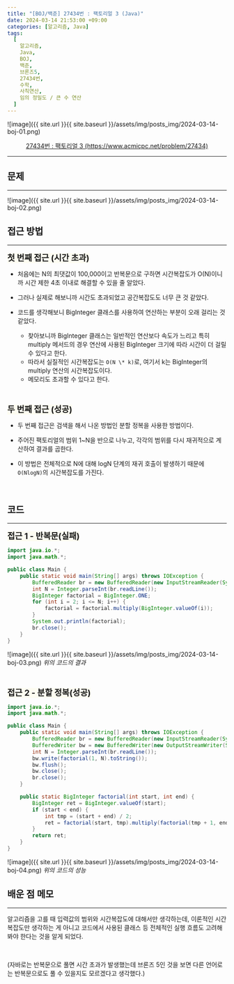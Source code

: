 ```yaml
---
title: "[BOJ/백준] 27434번 : 팩토리얼 3 (Java)"
date: 2024-03-14 21:53:00 +09:00
categories: [알고리즘, Java]
tags:
  [
    알고리즘,
    Java,
    BOJ,
    백준,
    브론즈5,
    27434번,
    수학,
    사칙연산,
    임의 정밀도 / 큰 수 연산
  ]
---
```


![image]({{ site.url }}{{ site.baseurl }}/assets/img/posts_img/2024-03-14-boj-01.png)

<center><a href="https://www.acmicpc.net/problem/27434">27434번 : 팩토리얼 3 (https://www.acmicpc.net/problem/27434)</a></center>

---

## **문제**

---

![image]({{ site.url }}{{ site.baseurl }}/assets/img/posts_img/2024-03-14-boj-02.png)

## **접근 방법**

---

<span style = 'font-size : 1.18rem; background-color : rgb(255, 245, 177,0.15)'> **첫 번째 접근 (시간 초과)**</span>

- 처음에는 N의 최댓값이 100,000이고 반복문으로 구하면 시간복잡도가 O(N)이니까 시간 제한 4초 이내로 해결할 수 있을 줄 알았다.

- 그러나 실제로 해보니까 시간도 초과되었고 공간복잡도도 너무 큰 것 같았다.

- 코드를 생각해보니 BigInteger 클래스를 사용하여 연산하는 부분이 오래 걸리는 것 같았다.

  - 찾아보니까 BigInteger 클래스는 일반적인 연산보다 속도가 느리고 특히 multiply 메서드의 경우 연산에 사용된 BigInteger 크기에 따라 시간이 더 걸릴 수 있다고 한다.
  - 따라서 실질적인 시간복잡도는 `O(N \* k)`로, 여기서 k는 BigInteger의 multiply 연산의 시간복잡도이다.
  - 메모리도 초과할 수 있다고 한다.

<br/>

<span style = 'font-size : 1.18rem; background-color : rgb(255, 245, 177,0.15)'> **두 번째 접근 (성공)**</span>

- 두 번째 접근은 검색을 해서 나온 방법인 분할 정복을 사용한 방법이다.

- 주어진 팩토리얼의 범위 1~N을 반으로 나누고, 각각의 범위를 다시 재귀적으로 계산하여 결과를 곱한다.

- 이 방법은 전체적으로 N에 대해 logN 단계의 재귀 호출이 발생하기 때문에 `O(NlogN)`의 시간복잡도를 가진다.

<br/>

## **코드**

---

<span style = 'font-size : 1.18rem; background-color : rgb(255, 245, 177,0.15)'> **접근 1 - 반복문(실패)**</span>

```java
import java.io.*;
import java.math.*;

public class Main {
	public static void main(String[] args) throws IOException {
		BufferedReader br = new BufferedReader(new InputStreamReader(System.in));
		int N = Integer.parseInt(br.readLine());
		BigInteger factorial = BigInteger.ONE;
		for (int i = 2; i <= N; i++) {
			factorial = factorial.multiply(BigInteger.valueOf(i));
		}
		System.out.println(factorial);
		br.close();
	}
}
```

![image]({{ site.url }}{{ site.baseurl }}/assets/img/posts_img/2024-03-14-boj-03.png)
_위의 코드의 결과_

<br/>

<span style = 'font-size : 1.18rem; background-color : rgb(255, 245, 177,0.15)'> **접근 2 - 분할 정복(성공)**</span>

```java
import java.io.*;
import java.math.*;

public class Main {
	public static void main(String[] args) throws IOException {
		BufferedReader br = new BufferedReader(new InputStreamReader(System.in));
		BufferedWriter bw = new BufferedWriter(new OutputStreamWriter(System.out));
		int N = Integer.parseInt(br.readLine());
		bw.write(factorial(1, N).toString());
		bw.flush();
		bw.close();
		br.close();
	}

	public static BigInteger factorial(int start, int end) {
		BigInteger ret = BigInteger.valueOf(start);
		if (start < end) {
			int tmp = (start + end) / 2;
			ret = factorial(start, tmp).multiply(factorial(tmp + 1, end));
		}
		return ret;
	}
}
```

![image]({{ site.url }}{{ site.baseurl }}/assets/img/posts_img/2024-03-14-boj-04.png)
_위의 코드의 성능_

## **배운 점 메모**

---

알고리즘을 고를 때 입력값의 범위와 시간복잡도에 대해서만 생각하는데, 이론적인 시간복잡도만 생각하는 게 아니고 코드에서 사용된 클래스 등 전체적인 실행 흐름도 고려해 봐야 한다는 것을 알게 되었다.

<br/>

(자바로는 반복문으로 풀면 시간 초과가 발생했는데 브론즈 5인 것을 보면 다른 언어로는 반복문으로도 풀 수 있을지도 모르겠다고 생각했다.)

<br/>

<!-- ## **정리**

---

<br/> -->

<!--
## **참고 사이트**

---
<br/>
-->
